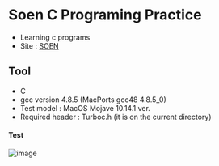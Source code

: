 # Soen C Programing Practice
* Learning c programs
* Site : [SOEN](soen.kr)
## Tool
* C  
* gcc version 4.8.5 (MacPorts gcc48 4.8.5_0)
* Test model : MacOS Mojave 10.14.1 ver.
* Required header : Turboc.h (it is on the current directory)


#### Test
![image](https://user-images.githubusercontent.com/10026516/65385968-57c33f80-dd70-11e9-96d8-f98dd28120b5.png)
